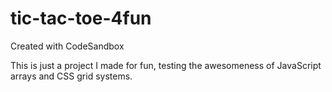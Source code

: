 # tic-tac-toe-4fun
Created with CodeSandbox

This is just a project I made for fun, testing the awesomeness of JavaScript arrays and CSS grid systems.
